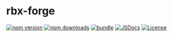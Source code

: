 # rbx-forge

[![npm version][npm-version-src]][npm-version-href]
[![npm downloads][npm-downloads-src]][npm-downloads-href]
[![bundle][bundle-src]][bundle-href] [![JSDocs][jsdocs-src]][jsdocs-href]
[![License][license-src]][license-href]

<!-- Badges -->

[npm-version-src]:
	https://img.shields.io/npm/v/rbx-forge?style=flat&colorA=080f12&colorB=1fa669
[npm-version-href]: https://npmjs.com/package/rbx-forge
[npm-downloads-src]:
	https://img.shields.io/npm/dm/rbx-forge?style=flat&colorA=080f12&colorB=1fa669
[npm-downloads-href]: https://npmjs.com/package/rbx-forge
[bundle-src]:
	https://img.shields.io/bundlephobia/minzip/rbx-forge?style=flat&colorA=080f12&colorB=1fa669&label=minzip
[bundle-href]: https://bundlephobia.com/result?p=rbx-forge
[license-src]:
	https://img.shields.io/github/license/roblox-ts/rbx-forge.svg?style=flat&colorA=080f12&colorB=1fa669
[license-href]: https://github.com/roblox-ts/rbx-forge/blob/main/LICENSE
[jsdocs-src]:
	https://img.shields.io/badge/jsdocs-reference-080f12?style=flat&colorA=080f12&colorB=1fa669
[jsdocs-href]: https://www.jsdocs.io/package/rbx-forge
